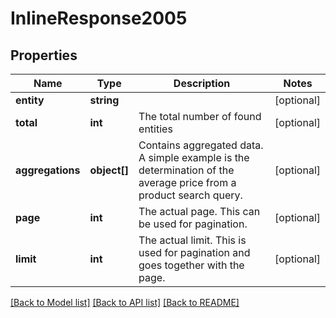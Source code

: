 # InlineResponse2005

## Properties
Name | Type | Description | Notes
------------ | ------------- | ------------- | -------------
**entity** | **string** |  | [optional] 
**total** | **int** | The total number of found entities | [optional] 
**aggregations** | **object[]** | Contains aggregated data. A simple example is the determination of the average price from a product search query. | [optional] 
**page** | **int** | The actual page. This can be used for pagination. | [optional] 
**limit** | **int** | The actual limit. This is used for pagination and goes together with the page. | [optional] 

[[Back to Model list]](../../README.md#documentation-for-models) [[Back to API list]](../../README.md#documentation-for-api-endpoints) [[Back to README]](../../README.md)

